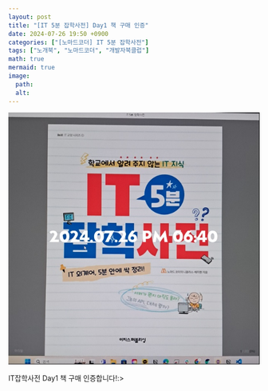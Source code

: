 ```yaml
---
layout: post
title: "[IT 5분 잡학사전] Day1 책 구매 인증"
date: 2024-07-26 19:50 +0900
categories: ["[노마드코더] IT 5분 잡학사전"]
tags: ["노개북", "노마드코더", "개발자북클럽"]
math: true
mermaid: true
image:
  path: 
  alt: 
---
```

![IT 5분 잡학사전 책 이미지](../assets/img/post/NormadCoder-ItBook-1.png)

IT잡학사전 Day1 책 구매 인증합니다!:>